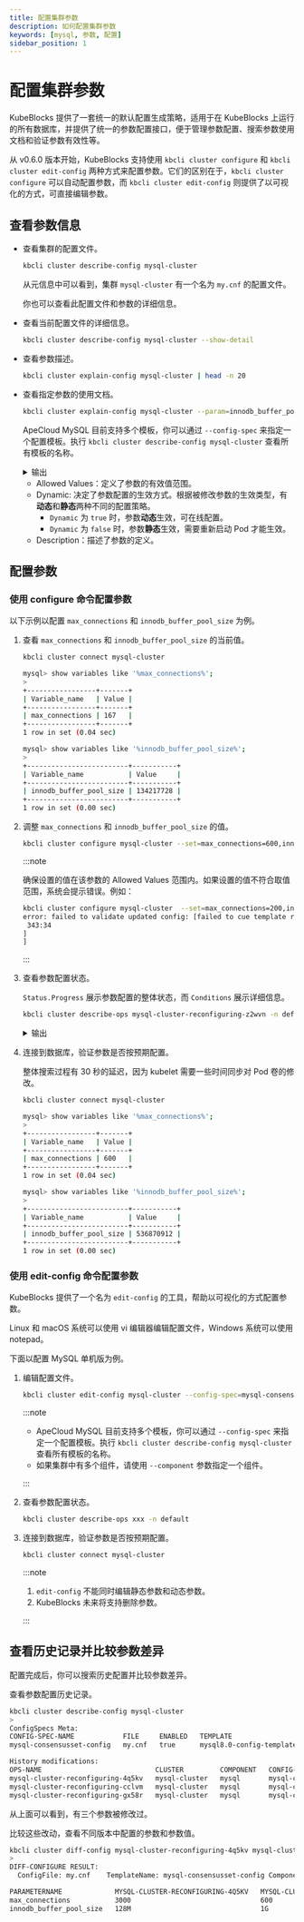```yaml
---
title: 配置集群参数
description: 如何配置集群参数
keywords: [mysql, 参数, 配置]
sidebar_position: 1
---
```


# 配置集群参数

KubeBlocks 提供了一套统一的默认配置生成策略，适用于在 KubeBlocks 上运行的所有数据库，并提供了统一的参数配置接口，便于管理参数配置、搜索参数使用文档和验证参数有效性等。

从 v0.6.0 版本开始，KubeBlocks 支持使用 `kbcli cluster configure` 和 `kbcli cluster edit-config` 两种方式来配置参数。它们的区别在于，`kbcli cluster configure` 可以自动配置参数，而 `kbcli cluster edit-config` 则提供了以可视化的方式，可直接编辑参数。

## 查看参数信息

* 查看集群的配置文件。

   ```bash
   kbcli cluster describe-config mysql-cluster  
   ```

   从元信息中可以看到，集群 `mysql-cluster` 有一个名为 `my.cnf` 的配置文件。

   你也可以查看此配置文件和参数的详细信息。

* 查看当前配置文件的详细信息。

   ```bash
   kbcli cluster describe-config mysql-cluster --show-detail
   ```

* 查看参数描述。

  ```bash
  kbcli cluster explain-config mysql-cluster | head -n 20
  ```

* 查看指定参数的使用文档。
  
  ```bash
  kbcli cluster explain-config mysql-cluster --param=innodb_buffer_pool_size --config-spec=mysql-consensusset-config
  ```

  ApeCloud MySQL 目前支持多个模板，你可以通过 `--config-spec` 来指定一个配置模板。执行 `kbcli cluster describe-config mysql-cluster` 查看所有模板的名称。

  <details>

  <summary>输出</summary>

  ```bash
  template meta:
    ConfigSpec: mysql-consensusset-config        ComponentName: mysql        ClusterName: mysql-cluster

  Configure Constraint:
    Parameter Name:     innodb_buffer_pool_size
    Allowed Values:     [5242880-18446744073709552000]
    Scope:              Global
    Dynamic:            false
    Type:               integer
    Description:        The size in bytes of the memory buffer innodb uses to cache data and indexes of its tables  
  ```
  
  </details>

  * Allowed Values：定义了参数的有效值范围。
  * Dynamic: 决定了参数配置的生效方式。根据被修改参数的生效类型，有**动态**和**静态**两种不同的配置策略。
    * `Dynamic` 为 `true` 时，参数**动态**生效，可在线配置。
    * `Dynamic` 为 `false` 时，参数**静态**生效，需要重新启动 Pod 才能生效。
  * Description：描述了参数的定义。

## 配置参数

### 使用 configure 命令配置参数

以下示例以配置 `max_connections` 和 `innodb_buffer_pool_size` 为例。

1. 查看 `max_connections` 和 `innodb_buffer_pool_size` 的当前值。

   ```bash
   kbcli cluster connect mysql-cluster
   ```

   ```bash
   mysql> show variables like '%max_connections%';
   >
   +-----------------+-------+
   | Variable_name   | Value |
   +-----------------+-------+
   | max_connections | 167   |
   +-----------------+-------+
   1 row in set (0.04 sec)
   ```

   ```bash
   mysql> show variables like '%innodb_buffer_pool_size%';
   >
   +-------------------------+-----------+
   | Variable_name           | Value     |
   +-------------------------+-----------+
   | innodb_buffer_pool_size | 134217728 |
   +-------------------------+-----------+
   1 row in set (0.00 sec)
   ```

2. 调整 `max_connections` 和 `innodb_buffer_pool_size` 的值。

   ```bash
   kbcli cluster configure mysql-cluster --set=max_connections=600,innodb_buffer_pool_size=512M
   ```

   :::note

   确保设置的值在该参数的 Allowed Values 范围内。如果设置的值不符合取值范围，系统会提示错误。例如：

   ```bash
   kbcli cluster configure mysql-cluster  --set=max_connections=200,innodb_buffer_pool_size=2097152
   error: failed to validate updated config: [failed to cue template render configure: [mysqld.innodb_buffer_pool_size: invalid value 2097152 (out of bound >=5242880):
    343:34
   ]
   ]
   ```

   :::

3.  查看参数配置状态。

    `Status.Progress` 展示参数配置的整体状态，而 `Conditions` 展示详细信息。

    ```bash
    kbcli cluster describe-ops mysql-cluster-reconfiguring-z2wvn -n default
    ```

    <details>

    <summary>输出</summary>

    ```bash
    Spec:
      Name: mysql-cluster-reconfiguring-z2wvn        NameSpace: default        Cluster: mysql-cluster        Type: Reconfiguring

      Command:
        kbcli cluster configure mysql-cluster --component-names=mysql --template-name=mysql-consensusset-config --config-file=my.cnf --set innodb_buffer_pool_size=512M --set max_connections=600

      Status:
        Start Time:         Mar 13,2023 02:55 UTC+0800
        Completion Time:    Mar 13,2023 02:55 UTC+0800
        Duration:           1s
        Status:             Succeed
        Progress:           1/1

      Conditions:
      LAST-TRANSITION-TIME         TYPE                 REASON                            STATUS   MESSAGE
      Mar 13,2023 02:55 UTC+0800   Progressing          OpsRequestProgressingStarted      True     Start to process the OpsRequest: mysql-cluster-reconfiguring-z2wvn in Cluster: mysql-cluster
      Mar 13,2023 02:55 UTC+0800   Validated            ValidateOpsRequestPassed          True     OpsRequest: mysql-cluster-reconfiguring-z2wvn is validated
      Mar 13,2023 02:55 UTC+0800   Reconfigure          ReconfigureStarted                True     Start to reconfigure in Cluster: mysql-cluster, Component: mysql
      Mar 13,2023 02:55 UTC+0800   ReconfigureMerged    ReconfigureMerged                 True     Reconfiguring in Cluster: mysql-cluster, Component: mysql, ConfigTpl: mysql-consensusset-config, info: updated: map[my.cnf:{"mysqld":{"innodb_buffer_pool_size":"512M","max_connections":"600"}}], added: map[], deleted:map[]
      Mar 13,2023 02:55 UTC+0800   ReconfigureSucceed   ReconfigureSucceed                True     Reconfiguring in Cluster: mysql-cluster, Component: mysql, ConfigTpl: mysql-consensusset-config, info: updated policy: <autoReload>, updated: map[my.cnf:{"mysqld":{"innodb_buffer_pool_size":"512M","max_connections":"600"}}], added: map[], deleted:map[]
      Mar 13,2023 02:55 UTC+0800   Succeed              OpsRequestProcessedSuccessfully   True     Successfully processed the OpsRequest: mysql-cluster-reconfiguring-z2wvn in Cluster: mysql-cluster
      ```

      </details>

4. 连接到数据库，验证参数是否按预期配置。

   整体搜索过程有 30 秒的延迟，因为 kubelet 需要一些时间同步对 Pod 卷的修改。

   ```bash
   kbcli cluster connect mysql-cluster
   ```

   ```bash
   mysql> show variables like '%max_connections%';
   >
   +-----------------+-------+
   | Variable_name   | Value |
   +-----------------+-------+
   | max_connections | 600   |
   +-----------------+-------+
   1 row in set (0.04 sec)
   ```
  
   ```bash
   mysql> show variables like '%innodb_buffer_pool_size%';
   >
   +-------------------------+-----------+
   | Variable_name           | Value     |
   +-------------------------+-----------+
   | innodb_buffer_pool_size | 536870912 |
   +-------------------------+-----------+
   1 row in set (0.00 sec)
   ```

### 使用 edit-config 命令配置参数

KubeBlocks 提供了一个名为 `edit-config` 的工具，帮助以可视化的方式配置参数。

Linux 和 macOS 系统可以使用 vi 编辑器编辑配置文件，Windows 系统可以使用 notepad。

下面以配置 MySQL 单机版为例。

1. 编辑配置文件。

   ```bash
   kbcli cluster edit-config mysql-cluster --config-spec=mysql-consensusset-config
   ```

    :::note

    * ApeCloud MySQL 目前支持多个模板，你可以通过 `--config-spec` 来指定一个配置模板。执行 `kbcli cluster describe-config mysql-cluster` 查看所有模板的名称。
    * 如果集群中有多个组件，请使用 `--component` 参数指定一个组件。

    :::

2. 查看参数配置状态。

   ```bash
   kbcli cluster describe-ops xxx -n default
   ```

3. 连接到数据库，验证参数是否按预期配置。

   ```bash
   kbcli cluster connect mysql-cluster
   ```

    :::note

    1. `edit-config` 不能同时编辑静态参数和动态参数。
    2.  KubeBlocks 未来将支持删除参数。

    :::

## 查看历史记录并比较参数差异

配置完成后，你可以搜索历史配置并比较参数差异。

查看参数配置历史记录。

```bash
kbcli cluster describe-config mysql-cluster
>
ConfigSpecs Meta:
CONFIG-SPEC-NAME            FILE     ENABLED   TEMPLATE                   CONSTRAINT                    RENDERED                                  COMPONENT   CLUSTER                
mysql-consensusset-config   my.cnf   true      mysql8.0-config-template   mysql8.0-config-constraints   mysql-cluster-mysql-mysql-config   mysql       mysql-cluster   

History modifications:
OPS-NAME                            CLUSTER         COMPONENT   CONFIG-SPEC-NAME            FILE     STATUS    POLICY   PROGRESS   CREATED-TIME                 VALID-UPDATED                                                                                                                     
mysql-cluster-reconfiguring-4q5kv   mysql-cluster   mysql       mysql-consensusset-config   my.cnf   Succeed   reload   -/-        Mar 16,2023 15:44 UTC+0800   {"my.cnf":"{\"mysqld\":{\"max_connections\":\"3000\",\"read_buffer_size\":\"24288\"}}"}                                           
mysql-cluster-reconfiguring-cclvm   mysql-cluster   mysql       mysql-consensusset-config   my.cnf   Succeed   reload   -/-        Mar 16,2023 17:28 UTC+0800   {"my.cnf":"{\"mysqld\":{\"innodb_buffer_pool_size\":\"1G\",\"max_connections\":\"600\"}}"}   
mysql-cluster-reconfiguring-gx58r   mysql-cluster   mysql       mysql-consensusset-config   my.cnf   Succeed            -/-        Mar 16,2023 17:28 UTC+0800                       
```

从上面可以看到，有三个参数被修改过。

比较这些改动，查看不同版本中配置的参数和参数值。

```bash
kbcli cluster diff-config mysql-cluster-reconfiguring-4q5kv mysql-cluster-reconfiguring-gx58r
>
DIFF-CONFIGURE RESULT:
  ConfigFile: my.cnf    TemplateName: mysql-consensusset-config ComponentName: mysql    ClusterName: mysql-cluster       UpdateType: update      

PARAMETERNAME             MYSQL-CLUSTER-RECONFIGURING-4Q5KV   MYSQL-CLUSTER-RECONFIGURING-GX58R   
max_connections           3000                                600                                        
innodb_buffer_pool_size   128M                                1G 
```
